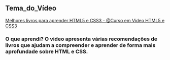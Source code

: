 ## Tema_do_Vídeo 

[Melhores livros para aprender HTML5 e CSS3 - @Curso em Vídeo HTML5 e CSS3
](https://www.youtube.com/watch?v=0zLjVhHdOm8&list=PLHz_AreHm4dkZ9-atkcmcBaMZdmLHft8n&index=5)

### O que aprendi? O video apresenta várias recomendações de livros que ajudam a compreender e aprender de forma mais aprofundade sobre HTML e CSS. 



 
